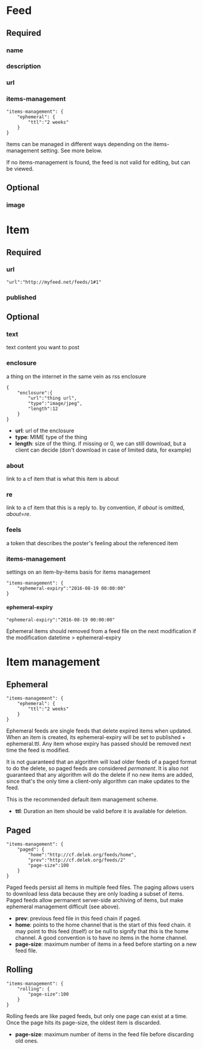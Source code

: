 # Feed
## Required
### name
### description
### url
### items-management

```
"items-management": {
    "ephemeral": {
        "ttl":"2 weeks"
    }
}
```
Items can be managed in different ways depending on the items-management setting. See more below.

If no items-management is found, the feed is not valid for editing, but can be viewed.

## Optional
### image

# Item
## Required
### url

```
"url":"http://myfeed.net/feeds/1#1"
```
### published
## Optional
### text

text content you want to post

### enclosure
a thing on the internet in the same vein as rss enclosure
```
{
    "enclosure":{
        "url":"thing url",
        "type":"image/jpeg",
        "length":12
    }
}
```
- **url**: url of the enclosure
- **type**: MIME type of the thing
- **length**: size of the thing. if missing or 0, we can still download, but a client can decide (don't download in case of limited data, for example) 

### about

link to a cf item that is what this item is about

### re

link to a cf item that this is a reply to. by convention, if *about* is omitted, *about*=*re*.

### feels

a token that describes the poster's feeling about the referenced item

### items-management
settings on an item-by-items basis for items management
```
"items-management": {
    "ephemeral-expiry":"2016-08-19 00:00:00"
}
```

#### ephemeral-expiry

```
"ephemeral-expiry":"2016-08-19 00:00:00"
```
Ephemeral items should removed from a feed file on the next modification if the modification datetime > ephemeral-expiry 

# Item management
## Ephemeral
```
"items-management": {
    "ephemeral": {
        "ttl":"2 weeks"
    }
}
```
Ephemeral feeds are single feeds that delete expired items when updated.
When an item is created, its ephemeral-expiry will be set to published + ephemeral.ttl. 
Any item whose expiry has passed should be removed next time the feed is modified.

It is not guaranteed that an algorithm will load older feeds of a paged format to do the delete, so paged feeds are considered *permanent*. 
It is also not guaranteed that any algorithm will do the delete if no new items are added, since that's the only time a client-only algorithm can make updates to the feed.

This is the recommended default item management scheme.

- **ttl**: Duration an item should be valid before it is available for deletion.
  
## Paged
```
"items-management": {
    "paged": {
        "home":"http://cf.delek.org/feeds/home",
        "prev":"http://cf.delek.org/feeds/2"
        "page-size":100
    }
}
```
Paged feeds persist all items in multiple feed files. 
The paging allows users to download less data because they are only loading a subset of items.
Paged feeds allow permanent server-side archiving of items, but make ephemeral management difficult (see above).

- **prev**: previous feed file in this feed chain if paged.
- **home**: points to the home channel that is the start of this feed chain. 
it may point to this feed (itself) or be null to signify that *this* is the home channel. A good convention is to have no items in the home channel. 
- **page-size**: maximum number of items in a feed before starting on a new feed file.

## Rolling
```
"items-management": {
    "rolling": {
        "page-size":100
    }
}
```
Rolling feeds are like paged feeds, but only one page can exist at a time.
Once the page hits its page-size, the oldest item is discarded.
- **page-size**: maximum number of items in the feed file before discarding old ones.
